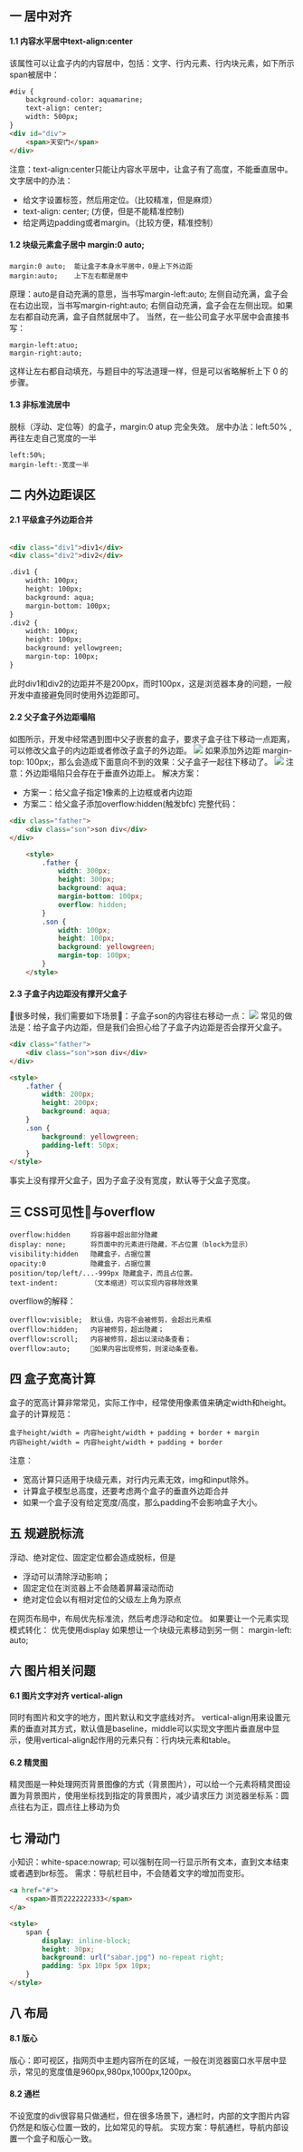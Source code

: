## 一 居中对齐
#### 1.1 内容水平居中text-align:center
该属性可以让盒子内的内容居中，包括：文字、行内元素、行内块元素，如下所示span被居中：
```html
#div {
    background-color: aquamarine;
    text-align: center;
    width: 500px;
}
<div id="div">
    <span>天安门</span>
</div>
```
注意：text-align:center只能让内容水平居中，让盒子有了高度，不能垂直居中。
文字居中的办法：
- 给文字设置标签，然后用定位。（比较精准，但是麻烦）
- text-align: center;					 (方便，但是不能精准控制)
- 给定两边padding或者margin。（比较方便，精准控制）
#### 1.2 块级元素盒子居中 margin:0 auto;
```
margin:0 auto; 	能让盒子本身水平居中，0是上下外边距
margin:auto;    上下左右都是居中
```
原理：auto是自动充满的意思，当书写margin-left:auto; 左侧自动充满，盒子会在右边出现，当书写margin-right:auto; 右侧自动充满，盒子会在左侧出现。如果左右都自动充满，盒子自然就居中了。
当然，在一些公司盒子水平居中会直接书写：
```
margin-left:atuo;
margin-right:auto;
```
这样让左右都自动填充，与题目中的写法道理一样，但是可以省略解析上下 0 的步骤。
#### 1.3 非标准流居中
脱标（浮动、定位等）的盒子，margin:0 atup 完全失效。
居中办法：left:50% ,再往左走自己宽度的一半
```
left:50%;
margin-left:-宽度一半
```
## 二 内外边距误区
#### 2.1 平级盒子外边距合并
```html

<div class="div1">div1</div>
<div class="div2">div2</div>

.div1 {
    width: 100px;
    height: 100px;
    background: aqua;
    margin-bottom: 100px;
}
.div2 {
    width: 100px;
    height: 100px;
    background: yellowgreen;
    margin-top: 100px;
}
```
此时div1和div2的边距并不是200px，而时100px，这是浏览器本身的问题，一般开发中直接避免同时使用外边距即可。
#### 2.2 父子盒子外边距塌陷
如图所示，开发中经常遇到图中父子嵌套的盒子，要求子盒子往下移动一点距离，可以修改父盒子的内边距或者修改子盒子的外边距。
![](/images/JavaScript/01-03-01.png)
如果添加外边距 margin-top: 100px;，那么会造成下面意向不到的效果：父子盒子一起往下移动了。
![](/images/JavaScript/01-03-02.png)
注意：外边距塌陷只会存在于垂直外边距上。
解决方案：
- 方案一：给父盒子指定1像素的上边框或者内边距
- 方案二：给父盒子添加overflow:hidden(触发bfc)
完整代码：
```html
<div class="father">
    <div class="son">son div</div>
</div>

    <style>
        .father {
            width: 300px;
            height: 300px;
            background: aqua;
            margin-bottom: 100px;
            overflow: hidden;
        }
        .son {
            width: 100px;
            height: 100px;
            background: yellowgreen;
            margin-top: 100px;
        }
    </style>

```
#### 2.3 子盒子内边距没有撑开父盒子
很多时候，我们需要如下场景：子盒子son的内容往右移动一点：
![](/images/JavaScript/01-03-03.png)
常见的做法是：给子盒子内边距，但是我们会担心给了子盒子内边距是否会撑开父盒子。
```html
<div class="father">
    <div class="son">son div</div>
</div>

<style>
    .father {
        width: 200px;
        height: 200px;
        background: aqua;
    }
    .son {
        background: yellowgreen;
        padding-left: 50px;
    }
</style>
```
事实上没有撑开父盒子，因为子盒子没有宽度，默认等于父盒子宽度。
## 三 CSS可见性与overflow
```
overflow:hidden     将容器中超出部分隐藏   
display: none;      将页面中的元素进行隐藏，不占位置（block为显示）
visibility:hidden   隐藏盒子，占据位置
opacity:0         	隐藏盒子，占据位置
position/top/left/...-999px 隐藏盒子，而且占位置。
text-indent:        （文本缩进）可以实现内容移除效果
```
overfllow的解释：
```
overfllow:visible;  默认值，内容不会被修剪，会超出元素框
overfllow:hidden;   内容被修剪，超出隐藏；
overfllow:scroll;   内容被修剪，超出以滚动条查看；
overfllow:auto;     如果内容出现修剪，则滚动条查看。
```
## 四 盒子宽高计算
盒子的宽高计算非常常见，实际工作中，经常使用像素值来确定width和height。
盒子的计算规范：
```
盒子height/width = 内容height/width + padding + border + margin
内容height/width = 内容height/width + padding + border
```
注意：
- 宽高计算只适用于块级元素，对行内元素无效，img和input除外。
- 计算盒子模型总高度，还要考虑两个盒子的垂直外边距合并
- 如果一个盒子没有给定宽度/高度，那么padding不会影响盒子大小。
## 五 规避脱标流
浮动、绝对定位、固定定位都会造成脱标，但是
- 浮动可以清除浮动影响；
- 固定定位在浏览器上不会随着屏幕滚动而动
- 绝对定位会以有相对定位的父级左上角为原点

在网页布局中，布局优先标准流，然后考虑浮动和定位。
如果要让一个元素实现模式转化： 优先使用display
如果想让一个块级元素移动到另一侧： margin-left: auto;
## 六 图片相关问题
#### 6.1 图片文字对齐 vertical-align
同时有图片和文字的地方，图片默认和文字底线对齐。
vertical-align用来设置元素的垂直对其方式，默认值是baseline，middle可以实现文字图片垂直居中显示，使用vertical-align起作用的元素只有：行内块元素和table。
#### 6.2 精灵图
精灵图是一种处理网页背景图像的方式（背景图片），可以给一个元素将精灵图设置为背景图片，使用坐标找到指定的背景图片，减少请求压力
浏览器坐标系：圆点往右为正，圆点往上移动为负
## 七 滑动门
小知识：white-space:nowrap; 可以强制在同一行显示所有文本，直到文本结束或者遇到br标签。
需求：导航栏目中，不会随着文字的增加而变形。
```html
<a href="#">
    <span>首页2222222333</span>
</a>

<style>
    span {
        display: inline-block;
        height: 30px;
        background: url("sabar.jpg") no-repeat right;
        padding: 5px 10px 5px 10px;
    }
</style>
```
## 八 布局
#### 8.1 版心
版心：即可视区，指网页中主题内容所在的区域，一般在浏览器窗口水平居中显示，常见的宽度值是960px,980px,1000px,1200px。
#### 8.2 通栏
不设宽度的div很容易只做通栏，但在很多场景下，通栏时，内部的文字图片内容仍然是和版心位置一致的，比如常见的导航。
实现方案：导航通栏，导航内部设置一个盒子和版心一致。

